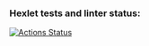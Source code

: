 ### Hexlet tests and linter status:
[![Actions Status](https://github.com/pollyleyka/frontend-project-lvl1/workflows/hexlet-check/badge.svg)](https://github.com/pollyleyka/frontend-project-lvl1/actions)